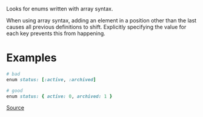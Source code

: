 
Looks for enums written with array syntax.

When using array syntax, adding an element in a
position other than the last causes all previous
definitions to shift. Explicitly specifying the
value for each key prevents this from happening.

# Examples

```ruby
# bad
enum status: [:active, :archived]

# good
enum status: { active: 0, archived: 1 }
```

[Source](http://www.rubydoc.info/gems/rubocop/RuboCop/Cop/Rails/EnumHash)